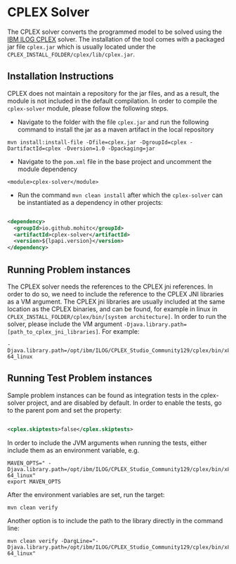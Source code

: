 # CPLEX Solver

The CPLEX solver converts the programmed model to be solved using
the [IBM ILOG CPLEX](https://www.ibm.com/products/ilog-cplex-optimization-studio)
solver. The installation of the tool comes with a packaged jar file `cplex.jar`
which is usually located under the `CPLEX_INSTALL_FOLDER/cplex/lib/cplex.jar`.

## Installation Instructions

CPLEX does not maintain a repository for the jar files, and as a result, the
module is not included in the default compilation. In order to compile the
`cplex-solver` module, please follow the following steps.

- Navigate to the folder with the file `cplex.jar` and run the following command
  to install the jar as a maven artifact in the local repository

```
mvn install:install-file -Dfile=cplex.jar -DgroupId=cplex -DartifactId=cplex -Dversion=1.0 -Dpackaging=jar
```

- Navigate to the `pom.xml` file in the base project and uncomment the module
  dependency

```
<module>cplex-solver</module>
```

- Run the command `mvn clean install` after which the `cplex-solver` can be
  instantiated as a dependency in other projects:

```xml

<dependency>
  <groupId>io.github.mohitc</groupId>
  <artifactId>cplex-solver</artifactId>
  <version>${lpapi.version}</version>
</dependency>
```

## Running Problem instances

The CPLEX solver needs the references to the CPLEX jni references. In order to
do so, we need to include the reference to the CPLEX JNI libraries as a VM
argument. The CPLEX jni libraries are usually included at the same location as
the CPLEX binaries, and can be found, for example in linux in
`CPLEX_INSTALL_FOLDER/cplex/bin/[system architecture]`. In order to run the
solver, please include the VM argument
`-Djava.library.path=[path_to_cplex_jni_libraries]`. For example:

```
-Djava.library.path=/opt/ibm/ILOG/CPLEX_Studio_Community129/cplex/bin/x86-64_linux
```

## Running Test Problem instances

Sample problem instances can be found as integration tests in the cplex-solver
project, and are disabled by default. In order to enable the tests, go to the
parent pom and set the property:

```xml

<cplex.skiptests>false</cplex.skiptests>
```

In order to include the JVM arguments when running the tests, either include
them as an environment variable, e.g.

```
MAVEN_OPTS=" -Djava.library.path=/opt/ibm/ILOG/CPLEX_Studio_Community129/cplex/bin/x86-64_linux"
export MAVEN_OPTS
```

After the environment variables are set, run the target:

```
mvn clean verify
```

Another option is to include the path to the library directly in the command
line:

```
mvn clean verify -DargLine="-Djava.library.path=/opt/ibm/ILOG/CPLEX_Studio_Community129/cplex/bin/x86-64_linux"
```